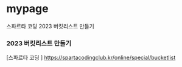 # mypage
스파르타 코딩 2023 버킷리스트 만들기
### 2023 버킷리스트 만들기
[스파르타 코딩 ] https://spartacodingclub.kr/online/special/bucketlist
